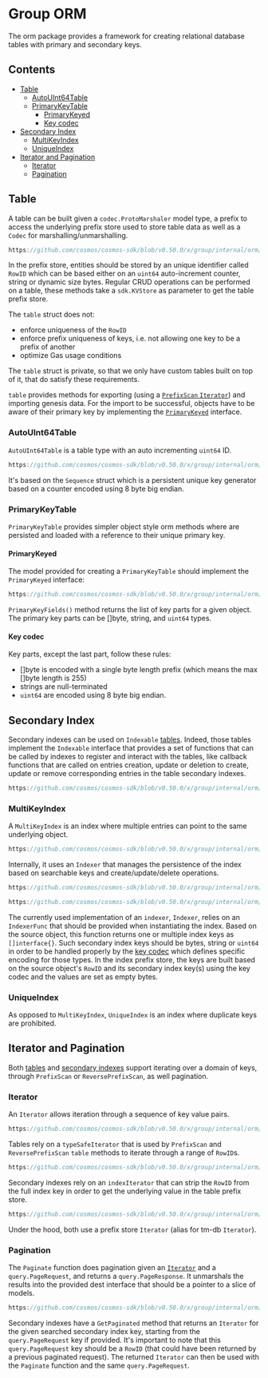 # Group ORM

The orm package provides a framework for creating relational database tables with primary and secondary keys.

## Contents

* [Table](#table)
    * [AutoUInt64Table](#autouint64table)
    * [PrimaryKeyTable](#primarykeytable)
        * [PrimaryKeyed](#primarykeyed)
        * [Key codec](#key-codec)
* [Secondary Index](#secondary-index)
    * [MultiKeyIndex](#multikeyindex)
    * [UniqueIndex](#uniqueindex)
* [Iterator and Pagination](#iterator-and-pagination)
    * [Iterator](#iterator)
    * [Pagination](#pagination)

## Table

A table can be built given a `codec.ProtoMarshaler` model type, a prefix to access the underlying prefix store used to store table data as well as a `Codec` for marshalling/unmarshalling.

```go reference
https://github.com/cosmos/cosmos-sdk/blob/v0.50.0/x/group/internal/orm/table.go#L30-L36
```

In the prefix store, entities should be stored by an unique identifier called `RowID` which can be based either on an `uint64` auto-increment counter, string or dynamic size bytes.
Regular CRUD operations can be performed on a table, these methods take a `sdk.KVStore` as parameter to get the table prefix store.

The `table` struct does not:

* enforce uniqueness of the `RowID`
* enforce prefix uniqueness of keys, i.e. not allowing one key to be a prefix of another
* optimize Gas usage conditions

The `table` struct is private, so that we only have custom tables built on top of it, that do satisfy these requirements.

`table` provides methods for exporting (using a [`PrefixScan` `Iterator`](03_iterator_pagination.md#iterator)) and importing genesis data. For the import to be successful, objects have to be aware of their primary key by implementing the [`PrimaryKeyed`](#primarykeyed) interface.

### AutoUInt64Table

`AutoUInt64Table` is a table type with an auto incrementing `uint64` ID.

```go reference
https://github.com/cosmos/cosmos-sdk/blob/v0.50.0/x/group/internal/orm/auto_uint64.go#L15-L18
```

It's based on the `Sequence` struct which is a persistent unique key generator based on a counter encoded using 8 byte big endian.

### PrimaryKeyTable

`PrimaryKeyTable` provides simpler object style orm methods where are persisted and loaded with a reference to their unique primary key.

#### PrimaryKeyed

The model provided for creating a `PrimaryKeyTable` should implement the `PrimaryKeyed` interface:

```go reference
https://github.com/cosmos/cosmos-sdk/blob/v0.50.0/x/group/internal/orm/primary_key.go#L30-L44
```

`PrimaryKeyFields()` method returns the list of key parts for a given object.
The primary key parts can be []byte, string, and `uint64` types.

#### Key codec

Key parts, except the last part, follow these rules:

* []byte is encoded with a single byte length prefix (which means the max []byte length is 255)
* strings are null-terminated
* `uint64` are encoded using 8 byte big endian.

## Secondary Index

Secondary indexes can be used on `Indexable` [tables](01_table.md). Indeed, those tables implement the `Indexable` interface that provides a set of functions that can be called by indexes to register and interact with the tables, like callback functions that are called on entries creation, update or deletion to create, update or remove corresponding entries in the table secondary indexes.

```go reference
https://github.com/cosmos/cosmos-sdk/blob/v0.50.0/x/group/internal/orm/types.go#L88-L93
```

### MultiKeyIndex

A `MultiKeyIndex` is an index where multiple entries can point to the same underlying object.

```go reference
https://github.com/cosmos/cosmos-sdk/blob/v0.50.0/x/group/internal/orm/index.go#L26-L32
```

Internally, it uses an `Indexer` that manages the persistence of the index based on searchable keys and create/update/delete operations.

```go reference
https://github.com/cosmos/cosmos-sdk/blob/v0.50.0/x/group/internal/orm/index.go#L15-L20
```

```go reference
https://github.com/cosmos/cosmos-sdk/blob/v0.50.0/x/group/internal/orm/indexer.go#L15-L19
```

The currently used implementation of an `indexer`, `Indexer`, relies on an `IndexerFunc` that should be provided when instantiating the index. Based on the source object, this function returns one or multiple index keys as `[]interface{}`. Such secondary index keys should be bytes, string or `uint64` in order to be handled properly by the [key codec](01_table.md#key-codec) which defines specific encoding for those types.
In the index prefix store, the keys are built based on the source object's `RowID` and its secondary index key(s) using the key codec and the values are set as empty bytes.

### UniqueIndex

As opposed to `MultiKeyIndex`, `UniqueIndex` is an index where duplicate keys are prohibited.

## Iterator and Pagination

Both [tables](01_table.md) and [secondary indexes](02_secondary_index.md) support iterating over a domain of keys, through `PrefixScan` or `ReversePrefixScan`, as well pagination.

### Iterator

An `Iterator` allows iteration through a sequence of key value pairs.

```go reference
https://github.com/cosmos/cosmos-sdk/blob/v0.50.0/x/group/internal/orm/types.go#L77-L85
```

Tables rely on a `typeSafeIterator` that is used by `PrefixScan` and `ReversePrefixScan` `table` methods to iterate through a range of `RowID`s.

```go reference
https://github.com/cosmos/cosmos-sdk/blob/v0.50.0/x/group/internal/orm/table.go#L287-L291
```

Secondary indexes rely on an `indexIterator` that can strip the `RowID` from the full index key in order to get the underlying value in the table prefix store.

```go reference
https://github.com/cosmos/cosmos-sdk/blob/v0.50.0/x/group/internal/orm/index.go#L233-L239
```

Under the hood, both use a prefix store `Iterator` (alias for tm-db `Iterator`).

### Pagination

The `Paginate` function does pagination given an [`Iterator`](#iterator) and a `query.PageRequest`, and returns a `query.PageResponse`.
It unmarshals the results into the provided dest interface that should be a pointer to a slice of models.

```go reference
https://github.com/cosmos/cosmos-sdk/blob/v0.50.0/x/group/internal/orm/iterator.go#L102-L220
```

Secondary indexes have a `GetPaginated` method that returns an `Iterator` for the given searched secondary index key, starting from the `query.PageRequest` key if provided. It's important to note that this `query.PageRequest` key should be a `RowID` (that could have been returned by a previous paginated request). The returned `Iterator` can then be used with the `Paginate` function and the same `query.PageRequest`.
